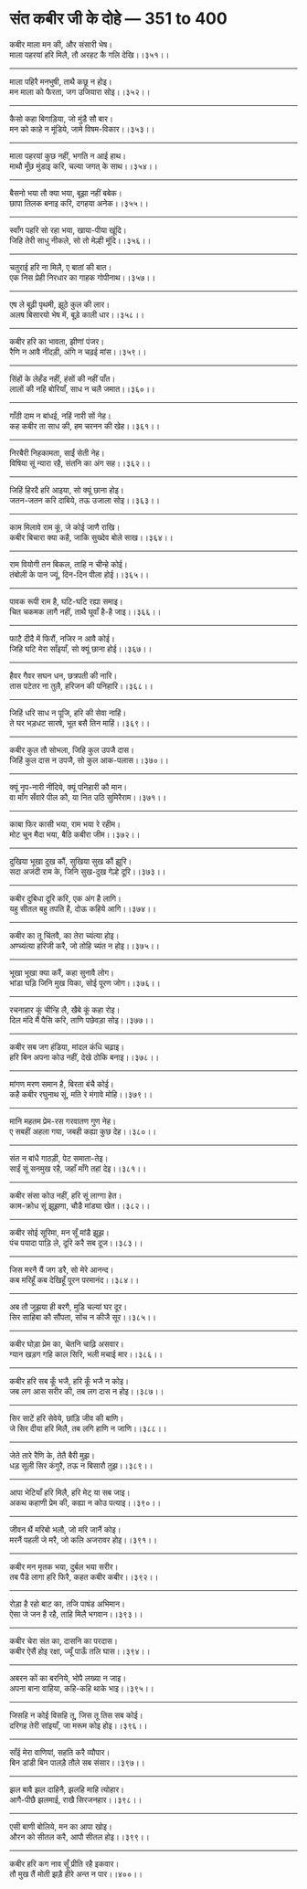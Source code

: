 # संत कबीर जी के दोहे — 351 to 400

कबीर माला मन की, और संसारी भेष।\
माला पहरयां हरि मिलै, तौ अरहट कै गलि देखि।।३५१।।

---

माला पहिरै मनभुषी, ताथै कछू न होइ।\
मन माला को फैरता, जग उजियारा सोइ।।३५२।।

---

कैसो कहा बिगाड़िया, जो मुंडै सौ बार।\
मन को काहे न मूंडिये, जामे विषम-विकार।।३५३।।

---

माला पहरयां कुछ नहीं, भगति न आई हाथ।\
माथौ मूँछ मुंडाइ करि, चल्या जगत् के साथ।।३५४।।

---

बैसनो भया तौ क्या भया, बूझा नहीं बबेक।\
छापा तिलक बनाइ करि, दगहया अनेक।।३५५।।

---

स्वाँग पहरि सो रहा भया, खाया-पीया खूंदि।\
जिहि तेरी साधु नीकले, सो तो मेल्ही मूंदि।।३५६।।

---

चतुराई हरि ना मिलै, ए बातां की बात।\
एक निस प्रेही निरधार का गाहक गोपीनाथ।।३५७।।

---

एष ले बूढ़ी पृथमी, झूठे कुल की लार।\
अलष बिसारयो भेष में, बूड़े काली धार।।३५८।।

---

कबीर हरि का भावता, झीणां पंजर।\
रैणि न आवै नींदड़ी, अंगि न चढ़ई मांस।।३५९।।

---

सिंहों के लेहँड नहीं, हंसों की नहीं पाँत।\
लालों की नहि बोरियाँ, साध न चलै जमात।।३६०।।

---

गाँठी दाम न बांधई, नहिं नारी सों नेह।\
कह कबीर ता साध की, हम चरनन की खेह।।३६१।।

---

निरबैरी निहकामता, साईं सेती नेह।\
विषिया सूं न्यारा रहै, संतनि का अंग सह।।३६२।।

---

जिहिं हिरदै हरि आइया, सो क्यूं छाना होइ।\
जतन-जतन करि दाबिये, तऊ उजाला सोइ।।३६३।।

---

काम मिलावे राम कूं, जे कोई जाणै राखि।\
कबीर बिचारा क्या कहै, जाकि सुख्देव बोले साख।।३६४।।

---

राम वियोगी तन बिकल, ताहि न चीन्हे कोई।\
तंबोली के पान ज्यूं, दिन-दिन पीला होई।।३६५।।

---

पावक रूपी राम है, घटि-घटि रह्या समाइ।\
चित चकमक लागै नहीं, ताथै घूवाँ है-है जाइ।।३६६।।

---

फाटै दीदै में फिरौं, नजिर न आवै कोई।\
जिहि घटि मेरा साँइयाँ, सो क्यूं छाना होई।।३६७।।

---

हैवर गैवर सघन धन, छत्रपती की नारि।\
तास पटेतर ना तुलै, हरिजन की पनिहारि।।३६८।।

---

जिहिं धरि साध न पूजि, हरि की सेवा नाहिं।\
ते घर भड़धट सारषे, भूत बसै तिन माहिं।।३६९।।

---

कबीर कुल तौ सोभला, जिहि कुल उपजै दास।\
जिहिं कुल दास न उपजै, सो कुल आक-पलास।।३७०।।

---

क्यूं नृप-नारी नींदिये, क्यूं पनिहारी कौ मान।\
वा माँग सँवारे पील कौ, या नित उठि सुमिरैराम।।३७१।।

---

काबा फिर कासी भया, राम भया रे रहीम।\
मोट चून मैदा भया, बैठि कबीरा जीम।।३७२।।

---

दुखिया भूखा दुख कौं, सुखिया सुख कौं झूरि।\
सदा अजंदी राम के, जिनि सुख-दुख गेल्हे दूरि।।३७३।।

---

कबीर दुबिधा दूरि करि, एक अंग है लागि।\
यहु सीतल बहु तपति है, दोऊ कहिये आगि।।३७४।।

---

कबीर का तू चिंतवै, का तेरा च्यंत्या होइ।\
अण्च्यंत्या हरिजी करै, जो तोहि च्यंत न होइ।।३७५।।

---

भूखा भूखा क्या करैं, कहा सुनावै लोग।\
भांडा घड़ि जिनि मुख यिका, सोई पूरण जोग।।३७६।।

---

रचनाहार कूं चीन्हि लै, खैबे कूं कहा रोइ।\
दिल मंदि मैं पैसि करि, ताणि पछेवड़ा सोइ।।३७७।।

---

कबीर सब जग हंडिया, मांदल कंधि चढ़ाइ।\
हरि बिन अपना कोउ नहीं, देखे ठोकि बनाइ।।३७८।।

---

मांगण मरण समान है, बिरता बंचै कोई।\
कहै कबीर रघुनाथ सूं, मति रे मंगावे मोहि।।३७९।।

---

मानि महतम प्रेम-रस गरवातण गुण नेह।\
ए सबहीं अहला गया, जबही कह्या कुछ देह।।३८०।।

---

संत न बांधै गाठड़ी, पेट समाता-तेइ।\
साईं सूं सनमुख रहै, जहाँ माँगे तहां देइ।।३८१।।

---

कबीर संसा कोउ नहीं, हरि सूं लाग्गा हेत।\
काम-क्रोध सूं झूझणा, चौडै मांड्या खेत।।३८२।।

---

कबीर सोई सूरिमा, मन सूँ मांडै झूझ।\
पंच पयादा पाड़ि ले, दूरि करै सब दूज।।३८३।।

---

जिस मरनै यैं जग डरै, सो मेरे आनन्द।\
कब मरिहूँ कब देखिहूँ पूरन परमानंद।।३८४।।

---

अब तौ जूझया ही बरगै, मुडि चल्यां घर दूर।\
सिर साहिबा कौ सौंपता, सोंच न कीजै सूर।।३८५।।

---

कबीर घोड़ा प्रेम का, चेतनि चाढ़ि असवार।\
ग्यान खड़ग गहि काल सिरि, भली मचाई मार।।३८६।।

---

कबीर हरि सब कूँ भजै, हरि कूँ भजै न कोइ।\
जब लग आस सरीर की, तब लग दास न होइ।।३८७।।

---

सिर साटें हरि सेवेये, छांड़ि जीव की बाणि।\
जे सिर दीया हरि मिलै, तब लगि हाणि न जाणि।।३८८।।

---

जेते तारे रैणि के, तेतै बैरी मुझ।\
धड़ सूली सिर कंगुरै, तऊ न बिसारौ तुझ।।३८९।।

---

आपा भेटियाँ हरि मिलै, हरि मेट् या सब जाइ।\
अकथ कहाणी प्रेम की, कह्या न कोउ पत्याइ।।३९०।।

---

जीवन थैं मरिबो भलौ, जो मरि जानैं कोइ।\
मरनैं पहली जे मरै, जो कलि अजरावर होइ।।३९१।।

---

कबीर मन मृतक भया, दुर्बल भया सरीर।\
तब पैंडे लागा हरि फिरै, कहत कबीर कबीर।।३९२।।

---

रोड़ा है रहो बाट का, तजि पाषंड अभिमान।\
ऐसा जे जन है रहै, ताहि मिलै भगवान।।३९३।।

---

कबीर चेरा संत का, दासनि का परदास।\
कबीर ऐसैं होइ रक्षा, ज्यूँ पाऊँ तलि घास।।३९४।।

---

अबरन कों का बरनिये, भोपै लख्या न जाइ।\
अपना बाना वाहिया, कहि-कहि थाके भाइ।।३९५।।

---

जिसहि न कोई विसहि तू, जिस तू तिस सब कोई।\
दरिगह तेरी सांइयाँ, जा मरूम कोइ होइ।।३९६।।

---

साँई मेरा वाणियां, सहति करै व्यौपार।\
बिन डांडी बिन पालड़ै तौले सब संसार।।३९७।।

---

झल बावै झल दाहिनै, झलहि माहि त्योहार।\
आगै-पीछै झलमाई, राखै सिरजनहार।।३९८।।

---

एसी बाणी बोलिये, मन का आपा खोइ।\
औरन को सीतल करै, आपौ सीतल होइ।।३९९।।

---

कबीर हरि कग नाव सूँ प्रीति रहै इकवार।\
तौ मुख तैं मोती झड़ै हीरे अन्त न पार।।४००।।
